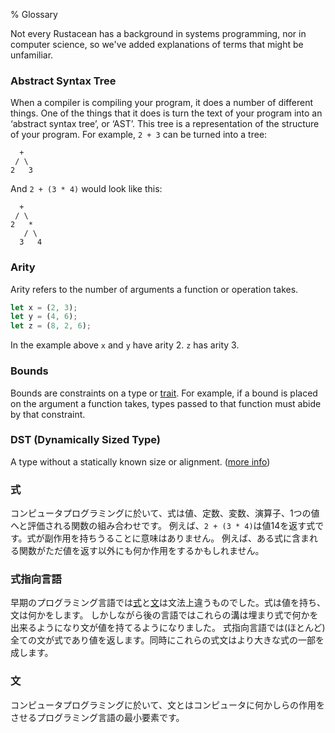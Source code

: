 % Glossary

Not every Rustacean has a background in systems programming, nor in computer
science, so we've added explanations of terms that might be unfamiliar.

### Abstract Syntax Tree

When a compiler is compiling your program, it does a number of different things.
One of the things that it does is turn the text of your program into an
‘abstract syntax tree’, or ‘AST’. This tree is a representation of the structure
of your program. For example, `2 + 3` can be turned into a tree:

```text
  +
 / \
2   3
```

And `2 + (3 * 4)` would look like this:

```text
  +
 / \
2   *
   / \
  3   4
```

### Arity

Arity refers to the number of arguments a function or operation takes.

```rust
let x = (2, 3);
let y = (4, 6);
let z = (8, 2, 6);
```

In the example above `x` and `y` have arity 2. `z` has arity 3.

### Bounds

Bounds are constraints on a type or [trait][traits]. For example, if a bound
is placed on the argument a function takes, types passed to that function
must abide by that constraint.

[traits]: traits.html

### DST (Dynamically Sized Type)

A type without a statically known size or alignment. ([more info][link])

[link]: ../nomicon/exotic-sizes.html#dynamically-sized-types-dsts

### 式

コンピュータプログラミングに於いて、式は値、定数、変数、演算子、1つの値へと評価される関数の組み合わせです。
例えば、`2 + (3 * 4)`は値14を返す式です。式が副作用を持ちうることに意味はありません。
例えば、ある式に含まれる関数がただ値を返す以外にも何か作用をするかもしれません。



### 式指向言語

早期のプログラミング言語では[式][]と[文][]は文法上違うものでした。式は値を持ち、文は何かをします。
しかしながら後の言語ではこれらの溝は埋まり式で何かを出来るようになり文が値を持てるようになりました。
式指向言語では(ほとんど)全ての文が式であり値を返します。同時にこれらの式文はより大きな式の一部を成します。


[式]: glossary.html#式
[文]: glossary.html#文

### 文

コンピュータプログラミングに於いて、文とはコンピュータに何かしらの作用をさせるプログラミング言語の最小要素です。
